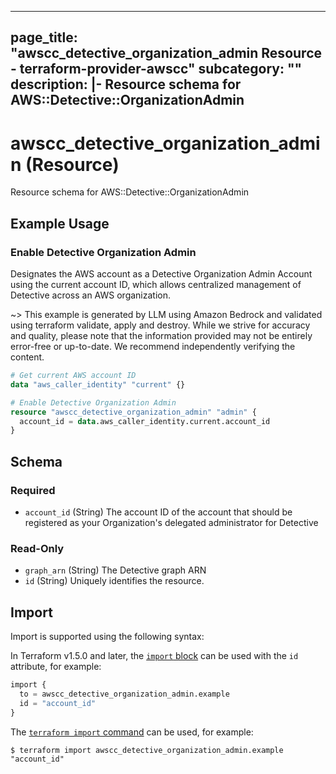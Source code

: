 
---
page_title: "awscc_detective_organization_admin Resource - terraform-provider-awscc"
subcategory: ""
description: |-
  Resource schema for AWS::Detective::OrganizationAdmin
---

# awscc_detective_organization_admin (Resource)

Resource schema for AWS::Detective::OrganizationAdmin

## Example Usage

### Enable Detective Organization Admin

Designates the AWS account as a Detective Organization Admin Account using the current account ID, which allows centralized management of Detective across an AWS organization.

~> This example is generated by LLM using Amazon Bedrock and validated using terraform validate, apply and destroy. While we strive for accuracy and quality, please note that the information provided may not be entirely error-free or up-to-date. We recommend independently verifying the content.

```terraform
# Get current AWS account ID
data "aws_caller_identity" "current" {}

# Enable Detective Organization Admin
resource "awscc_detective_organization_admin" "admin" {
  account_id = data.aws_caller_identity.current.account_id
}
```

<!-- schema generated by tfplugindocs -->
## Schema

### Required

- `account_id` (String) The account ID of the account that should be registered as your Organization's delegated administrator for Detective

### Read-Only

- `graph_arn` (String) The Detective graph ARN
- `id` (String) Uniquely identifies the resource.

## Import

Import is supported using the following syntax:

In Terraform v1.5.0 and later, the [`import` block](https://developer.hashicorp.com/terraform/language/import) can be used with the `id` attribute, for example:

```terraform
import {
  to = awscc_detective_organization_admin.example
  id = "account_id"
}
```

The [`terraform import` command](https://developer.hashicorp.com/terraform/cli/commands/import) can be used, for example:

```shell
$ terraform import awscc_detective_organization_admin.example "account_id"
```
